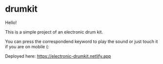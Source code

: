 # drumkit

Hello!

This is a simple project of an electronic drum kit.

You can press the correspondend keyword to play the sound or just touch it if you are on mobile (:

Deployed here: https://electronic-drumkit.netlify.app
